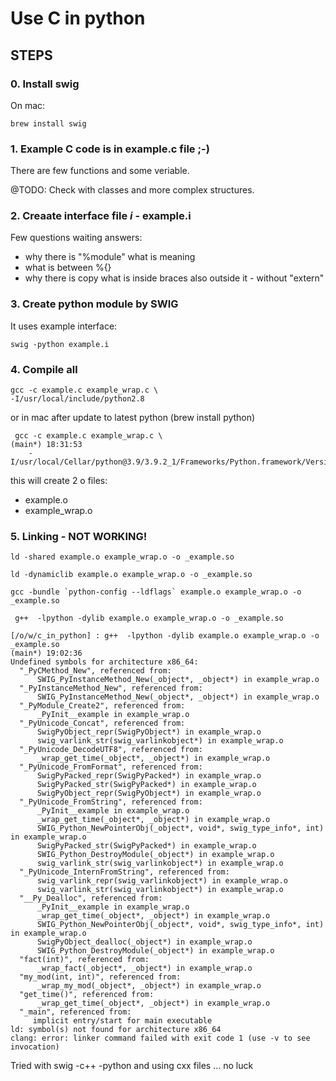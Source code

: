 # Use C in python


## STEPS

### 0. Install swig

On mac:

```shell
brew install swig
```


### 1. Example C code is in example.c file ;-)

There are few functions and some veriable.

@TODO: Check with classes and more complex structures.


### 2. Creaate interface file *i* - example.i

Few questions waiting answers:

- why there is "%module" what is meaning
- what is between %{} 
- why there is copy what is inside braces also outside it -  without "extern"

### 3. Create python module by SWIG

It uses example interface:
```shell
swig -python example.i
```

### 4. Compile all 

```shell
gcc -c example.c example_wrap.c \
-I/usr/local/include/python2.8
```

or in mac after update to latest python (brew install python)
```shell
 gcc -c example.c example_wrap.c \                                                                                                                                                                                  (main*) 18:31:53
    -I/usr/local/Cellar/python@3.9/3.9.2_1/Frameworks/Python.framework/Versions/3.9/include/python3.9/
```

this will create 2 o files:
 - example.o
 - example_wrap.o

### 5. Linking - NOT WORKING!

```shell
ld -shared example.o example_wrap.o -o _example.so
```
```shell
ld -dynamiclib example.o example_wrap.o -o _example.so
```
```shell
gcc -bundle `python-config --ldflags` example.o example_wrap.o -o _example.so
```



```shell
 g++  -lpython -dylib example.o example_wrap.o -o _example.so  
```

```text
[/o/w/c_in_python] : g++  -lpython -dylib example.o example_wrap.o -o _example.so                                                                                                                                                       (main*) 19:02:36
Undefined symbols for architecture x86_64:
  "_PyCMethod_New", referenced from:
      SWIG_PyInstanceMethod_New(_object*, _object*) in example_wrap.o
  "_PyInstanceMethod_New", referenced from:
      SWIG_PyInstanceMethod_New(_object*, _object*) in example_wrap.o
  "_PyModule_Create2", referenced from:
      _PyInit__example in example_wrap.o
  "_PyUnicode_Concat", referenced from:
      SwigPyObject_repr(SwigPyObject*) in example_wrap.o
      swig_varlink_str(swig_varlinkobject*) in example_wrap.o
  "_PyUnicode_DecodeUTF8", referenced from:
      _wrap_get_time(_object*, _object*) in example_wrap.o
  "_PyUnicode_FromFormat", referenced from:
      SwigPyPacked_repr(SwigPyPacked*) in example_wrap.o
      SwigPyPacked_str(SwigPyPacked*) in example_wrap.o
      SwigPyObject_repr(SwigPyObject*) in example_wrap.o
  "_PyUnicode_FromString", referenced from:
      _PyInit__example in example_wrap.o
      _wrap_get_time(_object*, _object*) in example_wrap.o
      SWIG_Python_NewPointerObj(_object*, void*, swig_type_info*, int) in example_wrap.o
      SwigPyPacked_str(SwigPyPacked*) in example_wrap.o
      SWIG_Python_DestroyModule(_object*) in example_wrap.o
      swig_varlink_str(swig_varlinkobject*) in example_wrap.o
  "_PyUnicode_InternFromString", referenced from:
      swig_varlink_repr(swig_varlinkobject*) in example_wrap.o
      swig_varlink_str(swig_varlinkobject*) in example_wrap.o
  "__Py_Dealloc", referenced from:
      _PyInit__example in example_wrap.o
      _wrap_get_time(_object*, _object*) in example_wrap.o
      SWIG_Python_NewPointerObj(_object*, void*, swig_type_info*, int) in example_wrap.o
      SwigPyObject_dealloc(_object*) in example_wrap.o
      SWIG_Python_DestroyModule(_object*) in example_wrap.o
  "fact(int)", referenced from:
      _wrap_fact(_object*, _object*) in example_wrap.o
  "my_mod(int, int)", referenced from:
      _wrap_my_mod(_object*, _object*) in example_wrap.o
  "get_time()", referenced from:
      _wrap_get_time(_object*, _object*) in example_wrap.o
  "_main", referenced from:
     implicit entry/start for main executable
ld: symbol(s) not found for architecture x86_64
clang: error: linker command failed with exit code 1 (use -v to see invocation)
```

Tried with swig -c++ -python and using cxx files ... no luck

